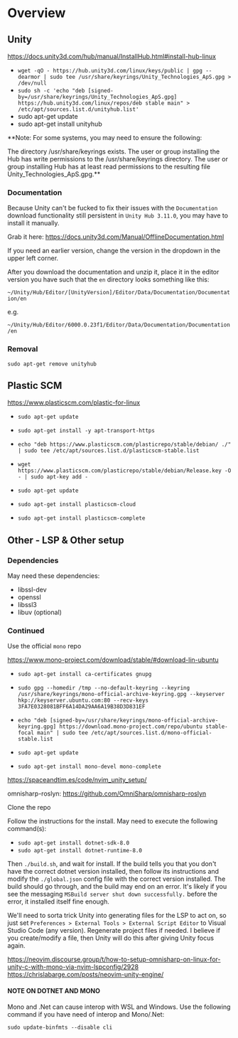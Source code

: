 # Overview

## Unity

https://docs.unity3d.com/hub/manual/InstallHub.html#install-hub-linux

* `wget -qO - https://hub.unity3d.com/linux/keys/public | gpg --dearmor | sudo tee /usr/share/keyrings/Unity_Technologies_ApS.gpg > /dev/null`
* `sudo sh -c 'echo "deb [signed-by=/usr/share/keyrings/Unity_Technologies_ApS.gpg] https://hub.unity3d.com/linux/repos/deb stable main" > /etc/apt/sources.list.d/unityhub.list'`
* sudo apt-get update
* sudo apt-get install unityhub

**Note: For some systems, you may need to ensure the following:

The directory /usr/share/keyrings exists.
The user or group installing the Hub has write permissions to the /usr/share/keyrings directory.
The user or group installing Hub has at least read permissions to the resulting file Unity_Technologies_ApS.gpg.**

### Documentation

Because Unity can't be fucked to fix their issues with the `Documentation` download functionality still persistent in `Unity Hub 3.11.0`, you may have to install it manually.

Grab it here: https://docs.unity3d.com/Manual/OfflineDocumentation.html

If you need an earlier version, change the version in the dropdown in the upper left corner.

After you download the documentation and unzip it, place it in the editor version you have such that the `en` directory looks something like this:

`~/Unity/Hub/Editor/[UnityVersion]/Editor/Data/Documentation/Documentation/en`

e.g.

`~/Unity/Hub/Editor/6000.0.23f1/Editor/Data/Documentation/Documentation/en`

### Removal

`sudo apt-get remove unityhub`

## Plastic SCM

https://www.plasticscm.com/plastic-for-linux

* `sudo apt-get update`
* `sudo apt-get install -y apt-transport-https`
* `echo "deb https://www.plasticscm.com/plasticrepo/stable/debian/ ./" | sudo tee /etc/apt/sources.list.d/plasticscm-stable.list`
* `wget https://www.plasticscm.com/plasticrepo/stable/debian/Release.key -O - | sudo apt-key add -`
* `sudo apt-get update`

* `sudo apt-get install plasticscm-cloud`

* `sudo apt-get install plasticscm-complete`

## Other - LSP & Other setup

### Dependencies

May need these dependencies:

* libssl-dev
* openssl
* libssl3
* libuv (optional)

### Continued

Use the official `mono` repo

https://www.mono-project.com/download/stable/#download-lin-ubuntu

* `sudo apt-get install ca-certificates gnupg`
* `sudo gpg --homedir /tmp --no-default-keyring --keyring /usr/share/keyrings/mono-official-archive-keyring.gpg --keyserver hkp://keyserver.ubuntu.com:80 --recv-keys 3FA7E0328081BFF6A14DA29AA6A19B38D3D831EF`
* `echo "deb [signed-by=/usr/share/keyrings/mono-official-archive-keyring.gpg] https://download.mono-project.com/repo/ubuntu stable-focal main" | sudo tee /etc/apt/sources.list.d/mono-official-stable.list`
* `sudo apt-get update`

* `sudo apt-get install mono-devel mono-complete`

https://spaceandtim.es/code/nvim_unity_setup/

omnisharp-roslyn: https://github.com/OmniSharp/omnisharp-roslyn

Clone the repo

Follow the instructions for the install. May need to execute the following command(s):

* `sudo apt-get install dotnet-sdk-8.0`
* `sudo apt-get install dotnet-runtime-8.0`

Then `./build.sh`, and wait for install. If the build tells you that you don't have the correct dotnet version installed, then follow its instructions and modify the `./global.json` config file with the correct version installed. The build should go through, and the build may end on an error. It's likely if you see the messaging `MSBuild server shut down successfully.` before the error, it installed itself fine enough.

We'll need to sorta trick Unity into generating files for the LSP to act on, so just set `Preferences > External Tools > External Script Editor` to Visual Studio Code (any version). Regenerate project files if needed. I believe if you create/modify a file, then Unity will do this after giving Unity focus again.

https://neovim.discourse.group/t/how-to-setup-omnisharp-on-linux-for-unity-c-with-mono-via-nvim-lspconfig/2928
https://chrislabarge.com/posts/neovim-unity-engine/

#### NOTE ON DOTNET AND MONO

Mono and .Net can cause interop with WSL and Windows. Use the following command if you have need of interop and Mono/.Net:

`sudo update-binfmts --disable cli`

